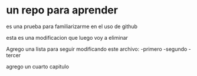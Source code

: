 # un repo para aprender
es una prueba para familiarizarme en el uso de github

esta es una modificacion que luego voy a eliminar


Agrego una lista para seguir modificando este archivo:
-primero
-segundo
-tercer

agrego un cuarto capitulo